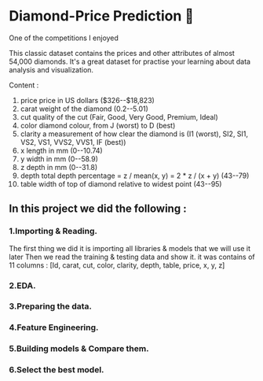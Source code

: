 # Diamond-Price Prediction 💎
One of the competitions I enjoyed

This classic dataset contains the prices and other attributes of almost 54,000 diamonds. It's a great dataset for practise your learning about data analysis and visualization.

Content :
1. price price in US dollars (\$326--\$18,823)
2. carat weight of the diamond (0.2--5.01)
3. cut quality of the cut (Fair, Good, Very Good, Premium, Ideal)
4. color diamond colour, from J (worst) to D (best)
5. clarity a measurement of how clear the diamond is (I1 (worst), SI2, SI1, VS2, VS1, VVS2, VVS1, IF (best))
6. x length in mm (0--10.74)
7. y width in mm (0--58.9)
8. z depth in mm (0--31.8)
9. depth total depth percentage = z / mean(x, y) = 2 * z / (x + y) (43--79)
10. table width of top of diamond relative to widest point (43--95)

## In this project we did the following :

### 1.Importing & Reading.
The first thing we did it is importing all libraries & models that we will use it later
Then we read the training & testing data and show it.
it was contains of 11 columns : [Id,	carat,	cut,	color,	clarity,	depth,	table,	price,	x,	y,	z]

### 2.EDA.


### 3.Preparing the data.

### 4.Feature Engineering.

### 5.Building models & Compare them.

### 6.Select the best model.
